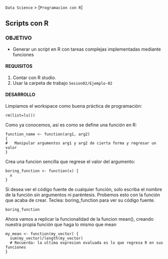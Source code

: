 `Data Science` > [`Programacion con R`]
## Scripts con R

### OBJETIVO
- Generar un script en R con tareas complejas implementadas mediante funciones

#### REQUISITOS
1. Contar con R studio.
1. Usar la carpeta de trabajo `Sesion02/Ejemplo-02`

#### DESARROLLO

Limpiamos el workspace como buena práctica de programación:
```{r}
rm(list=ls())
```
Como ya conocemos, así es como se define una función en R:
```{r}
function_name <- function(arg1, arg2)
{
#	Manipular argumentos arg1 y arg2 de cierta forma y regresar un valor
}
```
Crea una funcion sencilla que regrese el valor del argumento:  
```{r}
boring_function <- function(x) {
  x
}
```
Si desea ver el código fuente de cualquier función, solo escriba el nombre de la función sin argumentos ni paréntesis. Probemos esto con la función que acaba de crear. Teclea: boring_function para ver su código fuente.
```{r}
boring_function
```
Ahora vamos a replicar la funcionalidad de la funcion mean(), creando nuestra propia función que haga lo mismo que mean
```{r}
my_mean <- function(my_vector) {
  sum(my_vector)/length(my_vector)
  # Recuerda: la ultima expresion evaluada es lo que regresa R en sus funciones
}
```
